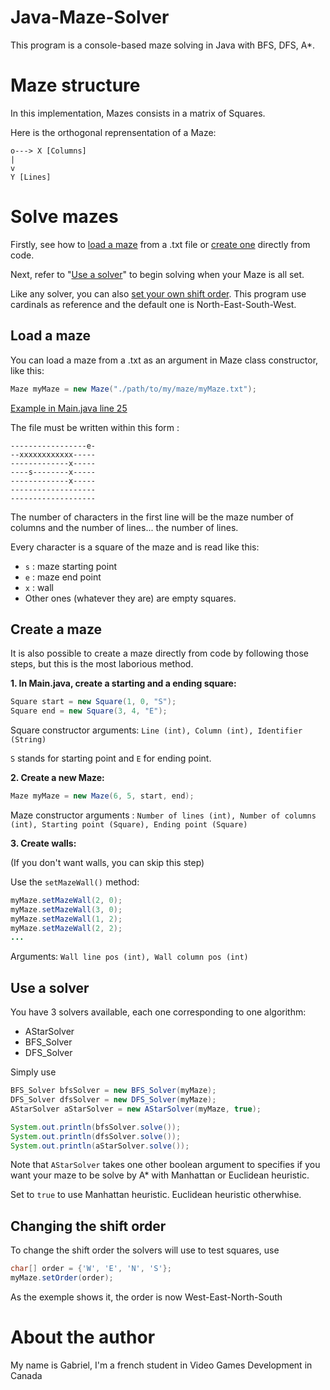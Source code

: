 # Java-Maze-Solver
This program is a console-based maze solving in Java with BFS, DFS, A*.




Maze structure
======
In this implementation, Mazes consists in a matrix of Squares.

Here is the orthogonal reprensentation of a Maze:
```
o---> X [Columns]
|
v
Y [Lines]
```




Solve mazes
======

Firstly, see how to [load a maze](#load-a-maze) from a .txt file or [create one](#create-a-maze) directly from code.

Next, refer to "[Use a solver](#use-a-solver)" to begin solving when your Maze is all set.

Like any solver, you can also [set your own shift order](#changing-the-shift-order). This program use cardinals as reference and the default one is North-East-South-West.




Load a maze
------
You can load a maze from a .txt as an argument in Maze class constructor, like this:

```Java
Maze myMaze = new Maze("./path/to/my/maze/myMaze.txt");
```
[Example in Main.java line 25][1]

The file must be written within this form :

```
-----------------e-
--xxxxxxxxxxxx-----
-------------x-----
----s--------x-----
-------------x-----
-------------------
-------------------
```
The number of characters in the first line will be the maze number of columns and the number of lines... the number of lines.

Every character is a square of the maze and is read like this:
* `s` : maze starting point
* `e` : maze end point
* `x` : wall
* Other ones (whatever they are) are empty squares.





Create a maze
------
It is also possible to create a maze directly from code by following those steps, but this is the most laborious method.

__1. In Main.java, create a starting and a ending square:__
```Java
Square start = new Square(1, 0, "S");
Square end = new Square(3, 4, "E");
```
Square constructor arguments: `Line (int), Column (int), Identifier (String)`

`S` stands for starting point and `E` for ending point.

__2. Create a new Maze:__
```Java
Maze myMaze = new Maze(6, 5, start, end);
```
Maze constructor arguments : `Number of lines (int), Number of columns (int), Starting point (Square), Ending point (Square)`

__3. Create walls:__

(If you don't want walls, you can skip this step)

Use the `setMazeWall()` method:
```Java
myMaze.setMazeWall(2, 0);
myMaze.setMazeWall(3, 0);
myMaze.setMazeWall(1, 2);
myMaze.setMazeWall(2, 2);
...
```
Arguments: `Wall line pos (int), Wall column pos (int)`





Use a solver
------
You have 3 solvers available, each one corresponding to one algorithm:
* AStarSolver
* BFS_Solver
* DFS_Solver

Simply use
```Java
BFS_Solver bfsSolver = new BFS_Solver(myMaze);
DFS_Solver dfsSolver = new DFS_Solver(myMaze);
AStarSolver aStarSolver = new AStarSolver(myMaze, true);

System.out.println(bfsSolver.solve());
System.out.println(dfsSolver.solve());
System.out.println(aStarSolver.solve());
```

Note that `AStarSolver` takes one other boolean argument to specifies if you want your maze to be solve by A* with Manhattan or Euclidean heuristic.

Set to `true` to use Manhattan heuristic. Euclidean heuristic otherwhise.




Changing the shift order
------
To change the shift order the solvers will use to test squares, use
```Java
char[] order = {'W', 'E', 'N', 'S'};
myMaze.setOrder(order);
```
As the exemple shows it, the order is now West-East-North-South




About the author
======
My name is Gabriel, I'm a french student in Video Games Development in Canada



[1]:https://github.com/Gaderr/Maze_solver/blob/a6ac782c316adee15d8029a12531a7fcd5f659ef/src/Main.java#L25
